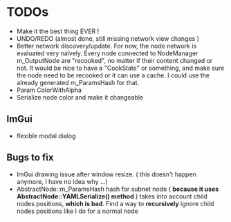 # TODOs
 - Make it the best thing EVER !
 - UNDO/REDO (almost done, still missing network view changes )
 - Better network discovery/update. For now, the node network is evaluated very naïvely. Every node connected to NodeManager m_OutputNode are "recooked", no matter if their content changed or not. It would be nice to have a "CookState" or something, and make sure the node need to be recooked or it can use a cache. 
 I could use the already generated m_ParamsHash for that.
 - Param ColorWithAlpha
 - Serialize node color and make it changeable

## ImGui
- flexible modal dialog 

## Bugs to fix
 - ImGui drawing issue after window resize. ( this doesn't happen anymore, I have no idea why ...)
 - AbstractNode::m_ParamsHash hash for subnet node ( <b>because it uses AbstractNode::YAMLSerialize() method</b> ) takes into account child nodes positions, <b> which is bad</b>. Find a way to <b>recursively</b> ignore child nodes positions like I do for a normal node